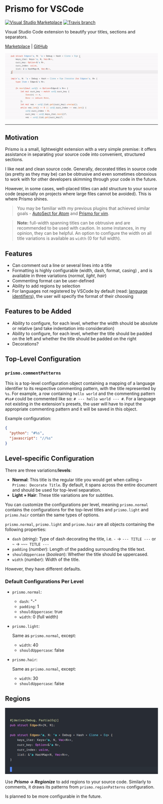 # Prismo for VSCode

[![Visual Studio Marketplace](https://img.shields.io/vscode-marketplace/d/guywaldman.prismo.svg)](https://marketplace.visualstudio.com/items?itemName=guywaldman.prismo)
[![Travis branch](https://img.shields.io/travis/guywald1/vscode-prismo/master.svg)](https://travis-ci.org/guywald1/vscode-prismo)

Visual Studio Code extension to beautify your titles, sections and separators.

[Marketplace](https://marketplace.visualstudio.com/items?itemName=guywaldman.prismo) | [GitHub](https://github.com/guywald1/vscode-prismo)

<!-- ![Preview](https://raw.githubusercontent.com/guywald1/vscode-prismo/master/assets/preview.gif) -->

![Preview](/assets/preview-comments.gif)

---

## Motivation

Prismo is a small, lightweight extension with a very simple premise: it offers assistance in separating your source code into convenient, structured sections.

I like neat and clean source code. Generally, decorated titles in source code (as pretty as they may be) can be obtrusive and even sometimes obnoxious to work with for other developers skimming through your code in the future.

However, in some cases, well-placed titles can add structure to your source code (especially on projects where large files cannot be avoided). This is where Prismo shines.

> You may be familiar with my previous plugins that achieved similar goals - [AutoSect for Atom](https://github.com/guywald1/auto-sect) and [Prismo for vim](https://github.com/guywald1/vim-prismo).

> **Note:** full-width spanning titles can be obtrusive and are recommended to be used with caution. In some instances, in my opinion, they can be helpful.
> An option to configure the width on all title variations is available as `width` (0 for full width).

## Features

- Can comment out a line or several lines into a title
- Formatting is highly configurable (width, dash, format, casing) , and is available in three variations (_normal_, _light_, _hair_)
- Commenting format can be user-defined
- Ability to add regions by selection
- For languages not registered by VSCode by default (read: [language identifiers](https://code.visualstudio.com/docs/languages/identifiers)), the user will specify the format of their choosing

## Features to be Added

- Ability to configure, for each level, whether the width should be absolute or relative (and take indentation into consideration)
- Ability to configure, for each level, whether the title should be padded on the left and whether the title should be padded on the right
- Decorations?

## Top-Level Configuration

### `prismo.commentPatterns`

This is a top-level configuration object containing a mapping of a language identifier to its respective commenting pattern, with the title represented by `%s`.
For example, a row containing `hello world` and the commenting pattern `#%s#` could be commented like so: `# --- hello world --- #`.
For a language not existing in the extension's presets, the user will have to input the appropriate commenting pattern and it will be saved in this object.

Example configuration:

```json
{
  "python": "#%s",
  "javascript": "//%s"
}
```

## Level-specific Configuration

There are three variations/**levels**:

- **Normal**: This title is the regular title you would get when calling `> Prismo: Decorate Title`.
  By default, it spans across the entire document and should be used for top-level separation.
- **Light + Hair**: These title variations are for subtitles.

You can customize the configurations per level, meaning `prismo.normal` contains the configurations for the top-level titles and `prismo.light` and `prismo.hair` contain the same types of options.

`prismo.normal`, `prismo.light` and `prismo.hair` are all objects containing the following properties:

- `dash` (_string_): Type of dash decorating the title, i.e. `-` -> `--- TITLE ---` or `~` -> `~~~ TITLE ---`
- `padding` (_number_): Length of the padding surrounding the title text.
- `shouldUppercase` (_boolean_): Whether the title should be uppercased.
- `width` (_number_): Width of the title.

However, they have different defaults.

### Default Configurations Per Level

- `prismo.normal`:

  - `dash`: "-"
  - `padding`: 1
  - `shouldUppercase`: true
  - `width`: 0 (full width)

- `prismo.light`:

  Same as `prismo.normal`, except:

  - `width`: 40
  - `shouldUppercase`: false

- `prismo.hair`:

  Same as `prismo.normal`, except:

  - `width`: 30
  - `shouldUppercase`: false

## Regions

![Preview](/assets/preview-regionize.gif)

Use **_Prismo -> Regionize_** to add regions to your source code.
Similarly to comments, it draws its patterns from `prismo.regionPatterns` configuration.

Is planned to be more configurable in the future.
